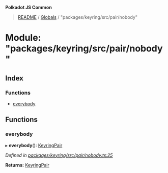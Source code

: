 **Polkadot JS Common**

> [README](../README.md) / [Globals](../globals.md) / "packages/keyring/src/pair/nobody"

# Module: "packages/keyring/src/pair/nobody"

## Index

### Functions

* [everybody](_packages_keyring_src_pair_nobody_.md#everybody)

## Functions

### everybody

▸ **everybody**(): [KeyringPair](../interfaces/_packages_keyring_src_types_.keyringpair.md)

*Defined in [packages/keyring/src/pair/nobody.ts:25](https://github.com/polkadot-js/common/blob/aff78c2e/packages/keyring/src/pair/nobody.ts#L25)*

**Returns:** [KeyringPair](../interfaces/_packages_keyring_src_types_.keyringpair.md)
